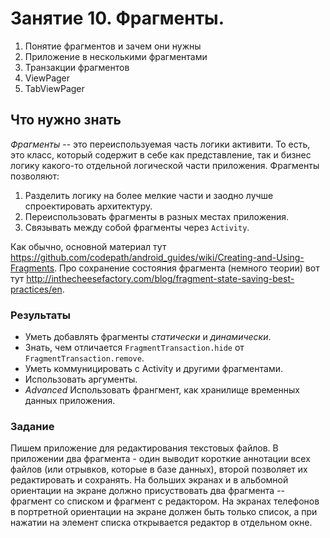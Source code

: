 ﻿# Занятие 10. Фрагменты.

1. Понятие фрагментов и зачем они нужны
2. Приложение в несколькими фрагментами 
3. Транзакции фрагментов 
4. ViewPager
5. TabViewPager

## Что нужно знать
*Фрагменты* -- это переиспользуемая часть логики активити. То есть, это класс, который содержит в себе как представление, так и бизнес логику какого-то отдельной логической части приложения. Фрагменты позволяют: 

1. Разделить логику на более мелкие части и заодно лучше спроектировать архитектуру.
2. Переиспользовать фрагменты в разных местах приложения.
3. Связывать между собой фрагменты через `Activity`.

Как обычно, основной материал тут https://github.com/codepath/android_guides/wiki/Creating-and-Using-Fragments.
Про сохранение состояния фрагмента (немного теории) вот тут http://inthecheesefactory.com/blog/fragment-state-saving-best-practices/en.

### Результаты
* Уметь добавлять фрагменты *статически* и *динамически*.
* Знать, чем отличается `FragmentTransaction.hide` от `FragmentTransaction.remove`.
* Уметь коммуницировать с Activity и другими фрагментами.
* Использовать аргументы.
* *Advanced* Использовать франгмент, как хранилище временных данных приложения.


### Задание 
Пишем приложение для редактирования текстовых файлов. В приложении два фрагмента - один выводит короткие аннотации всех файлов (или отрывков, которые в базе данных), второй позволяет их редактировать и сохранять.
На больших экранах и в альбомной ориентации на экране должно присуствовать два фрагмента -- фрагмент со списком и фрагмент с редактором. На экранах телефонов в портретной ориентации на экране должен быть только список, а при нажатии на элемент списка открывается редактор в отдельном окне.





